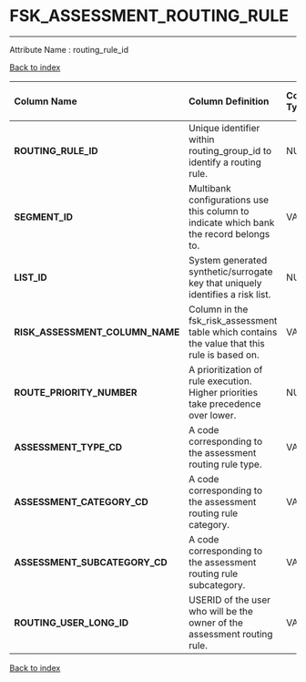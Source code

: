 # FSK_ASSESSMENT_ROUTING_RULE

---

Attribute Name :   routing_rule_id

[Back to index](./index.md)

| Column Name                     | Column Definition                                                                            | Column Data Type   | Column Null Option   | PK   | FK   |
|:--------------------------------|:---------------------------------------------------------------------------------------------|:-------------------|:---------------------|:-----|:-----|
| **ROUTING_RULE_ID**             | Unique identifier within routing_group_id to identify a routing rule.                        | NUMBER(12)         | Not Null             | Yes  | No   |
| **SEGMENT_ID**                  | Multibank configurations use this column to indicate which bank the record belongs to.       | VARCHAR2(128)      | Not Null             | No   | Yes  |
| **LIST_ID**                     | System generated synthetic/surrogate key that uniquely identifies a risk list.               | NUMBER(12)         | Null                 | No   | Yes  |
| **RISK_ASSESSMENT_COLUMN_NAME** | Column in the fsk_risk_assessment table which contains the value that this rule is based on. | VARCHAR2(30)       | Not Null             | No   | No   |
| **ROUTE_PRIORITY_NUMBER**       | A prioritization of rule execution.  Higher priorities take precedence over lower.           | NUMBER(3)          | Null                 | No   | No   |
| **ASSESSMENT_TYPE_CD**          | A code corresponding to the assessment routing rule type.                                    | VARCHAR2(32)       | Null                 | No   | No   |
| **ASSESSMENT_CATEGORY_CD**      | A code corresponding to the assessment routing rule category.                                | VARCHAR2(32)       | Null                 | No   | No   |
| **ASSESSMENT_SUBCATEGORY_CD**   | A code corresponding to the assessment routing rule subcategory.                             | VARCHAR2(32)       | Null                 | No   | No   |
| **ROUTING_USER_LONG_ID**        | USERID of the user who will be the owner of the assessment routing rule.                     | VARCHAR2(60)       | Null                 | No   | No   |

[Back to index](./index.md)
